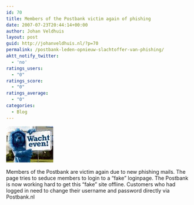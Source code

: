 ```yaml
---
id: 70
title: Members of the Postbank victim again of phishing
date: 2007-07-23T20:44:14+00:00
author: Johan Veldhuis
layout: post
guid: http://johanveldhuis.nl/?p=70
permalink: /postbank-leden-opnieuw-slachtoffer-van-phishing/
aktt_notify_twitter:
  - 'no'
ratings_users:
  - "0"
ratings_score:
  - "0"
ratings_average:
  - "0"
categories:
  - Blog
---
```

[![Postbank](/wp-content/uploads/2008/03/postbank.thumbnail.jpg)](/wp-content/uploads/2008/03/postbank.jpg "Postbank")

Members of the Postbank are victim again due to new phishing mails. The page tries to seduce members to login to a &#8220;fake&#8221; loginpage. The Postbank is now working hard to get this &#8220;fake&#8221; site offline. Customers who had logged in need to change their username and password directly via Postbank.nl